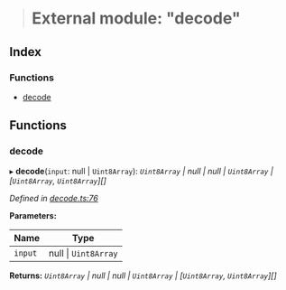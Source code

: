 > # External module: "decode"

## Index

### Functions

* [decode](_decode_.md#decode)

## Functions

###  decode

▸ **decode**(`input`: null | `Uint8Array`): *`Uint8Array` | null | null | `Uint8Array` | [`Uint8Array`, `Uint8Array`][]*

*Defined in [decode.ts:76](https://github.com/polkadot-js/common/blob/aab3ed5/packages/trie-codec/src/decode.ts#L76)*

**Parameters:**

Name | Type |
------ | ------ |
`input` | null \| `Uint8Array` |

**Returns:** *`Uint8Array` | null | null | `Uint8Array` | [`Uint8Array`, `Uint8Array`][]*